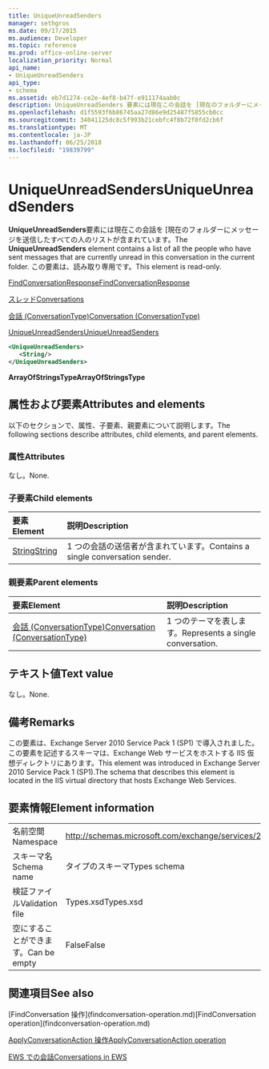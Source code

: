 ```yaml
---
title: UniqueUnreadSenders
manager: sethgros
ms.date: 09/17/2015
ms.audience: Developer
ms.topic: reference
ms.prod: office-online-server
localization_priority: Normal
api_name:
- UniqueUnreadSenders
api_type:
- schema
ms.assetid: eb7d1274-ce2e-4ef8-b47f-e911174aab0c
description: UniqueUnreadSenders 要素には現在この会話を [現在のフォルダーにメッセージを送信したすべての人のリストが含まれています。 この要素は、読み取り専用です。
ms.openlocfilehash: d1f5593f6b86745aa27d86e9d25487f5855cb0cc
ms.sourcegitcommit: 34041125dc8c5f993b21cebfc4f8b72f0fd2cb6f
ms.translationtype: MT
ms.contentlocale: ja-JP
ms.lasthandoff: 06/25/2018
ms.locfileid: "19839799"
---
```

# <a name="uniqueunreadsenders"></a><span data-ttu-id="90fa6-104">UniqueUnreadSenders</span><span class="sxs-lookup"><span data-stu-id="90fa6-104">UniqueUnreadSenders</span></span>

<span data-ttu-id="90fa6-105">**UniqueUnreadSenders**要素には現在この会話を [現在のフォルダーにメッセージを送信したすべての人のリストが含まれています。</span><span class="sxs-lookup"><span data-stu-id="90fa6-105">The **UniqueUnreadSenders** element contains a list of all the people who have sent messages that are currently unread in this conversation in the current folder.</span></span> <span data-ttu-id="90fa6-106">この要素は、読み取り専用です。</span><span class="sxs-lookup"><span data-stu-id="90fa6-106">This element is read-only.</span></span> 
  
[<span data-ttu-id="90fa6-107">FindConversationResponse</span><span class="sxs-lookup"><span data-stu-id="90fa6-107">FindConversationResponse</span></span>](findconversationresponse.md)
  
[<span data-ttu-id="90fa6-108">スレッド</span><span class="sxs-lookup"><span data-stu-id="90fa6-108">Conversations</span></span>](conversations-ex15websvcsotherref.md)
  
[<span data-ttu-id="90fa6-109">会話 (ConversationType)</span><span class="sxs-lookup"><span data-stu-id="90fa6-109">Conversation (ConversationType)</span></span>](conversation-conversationtype.md)
  
[<span data-ttu-id="90fa6-110">UniqueUnreadSenders</span><span class="sxs-lookup"><span data-stu-id="90fa6-110">UniqueUnreadSenders</span></span>](uniqueunreadsenders.md)
  
```XML
<UniqueUnreadSenders>
   <String/>
</UniqueUnreadSenders>
```

 <span data-ttu-id="90fa6-111">**ArrayOfStringsType**</span><span class="sxs-lookup"><span data-stu-id="90fa6-111">**ArrayOfStringsType**</span></span>
## <a name="attributes-and-elements"></a><span data-ttu-id="90fa6-112">属性および要素</span><span class="sxs-lookup"><span data-stu-id="90fa6-112">Attributes and elements</span></span>

<span data-ttu-id="90fa6-113">以下のセクションで、属性、子要素、親要素について説明します。</span><span class="sxs-lookup"><span data-stu-id="90fa6-113">The following sections describe attributes, child elements, and parent elements.</span></span>
  
### <a name="attributes"></a><span data-ttu-id="90fa6-114">属性</span><span class="sxs-lookup"><span data-stu-id="90fa6-114">Attributes</span></span>

<span data-ttu-id="90fa6-115">なし。</span><span class="sxs-lookup"><span data-stu-id="90fa6-115">None.</span></span>
  
### <a name="child-elements"></a><span data-ttu-id="90fa6-116">子要素</span><span class="sxs-lookup"><span data-stu-id="90fa6-116">Child elements</span></span>

|<span data-ttu-id="90fa6-117">**要素**</span><span class="sxs-lookup"><span data-stu-id="90fa6-117">**Element**</span></span>|<span data-ttu-id="90fa6-118">**説明**</span><span class="sxs-lookup"><span data-stu-id="90fa6-118">**Description**</span></span>|
|:-----|:-----|
|[<span data-ttu-id="90fa6-119">String</span><span class="sxs-lookup"><span data-stu-id="90fa6-119">String</span></span>](string.md) <br/> |<span data-ttu-id="90fa6-120">1 つの会話の送信者が含まれています。</span><span class="sxs-lookup"><span data-stu-id="90fa6-120">Contains a single conversation sender.</span></span>  <br/> |
   
### <a name="parent-elements"></a><span data-ttu-id="90fa6-121">親要素</span><span class="sxs-lookup"><span data-stu-id="90fa6-121">Parent elements</span></span>

|<span data-ttu-id="90fa6-122">**要素**</span><span class="sxs-lookup"><span data-stu-id="90fa6-122">**Element**</span></span>|<span data-ttu-id="90fa6-123">**説明**</span><span class="sxs-lookup"><span data-stu-id="90fa6-123">**Description**</span></span>|
|:-----|:-----|
|[<span data-ttu-id="90fa6-124">会話 (ConversationType)</span><span class="sxs-lookup"><span data-stu-id="90fa6-124">Conversation (ConversationType)</span></span>](conversation-conversationtype.md) <br/> |<span data-ttu-id="90fa6-125">1 つのテーマを表します。</span><span class="sxs-lookup"><span data-stu-id="90fa6-125">Represents a single conversation.</span></span>  <br/> |
   
## <a name="text-value"></a><span data-ttu-id="90fa6-126">テキスト値</span><span class="sxs-lookup"><span data-stu-id="90fa6-126">Text value</span></span>

<span data-ttu-id="90fa6-127">なし。</span><span class="sxs-lookup"><span data-stu-id="90fa6-127">None.</span></span>
  
## <a name="remarks"></a><span data-ttu-id="90fa6-128">備考</span><span class="sxs-lookup"><span data-stu-id="90fa6-128">Remarks</span></span>

<span data-ttu-id="90fa6-129">この要素は、Exchange Server 2010 Service Pack 1 (SP1) で導入されました。この要素を記述するスキーマは、Exchange Web サービスをホストする IIS 仮想ディレクトリにあります。</span><span class="sxs-lookup"><span data-stu-id="90fa6-129">This element was introduced in Exchange Server 2010 Service Pack 1 (SP1).The schema that describes this element is located in the IIS virtual directory that hosts Exchange Web Services.</span></span>
  
## <a name="element-information"></a><span data-ttu-id="90fa6-130">要素情報</span><span class="sxs-lookup"><span data-stu-id="90fa6-130">Element information</span></span>

|||
|:-----|:-----|
|<span data-ttu-id="90fa6-131">名前空間</span><span class="sxs-lookup"><span data-stu-id="90fa6-131">Namespace</span></span>  <br/> |http://schemas.microsoft.com/exchange/services/2006/types  <br/> |
|<span data-ttu-id="90fa6-132">スキーマ名</span><span class="sxs-lookup"><span data-stu-id="90fa6-132">Schema name</span></span>  <br/> |<span data-ttu-id="90fa6-133">タイプのスキーマ</span><span class="sxs-lookup"><span data-stu-id="90fa6-133">Types schema</span></span>  <br/> |
|<span data-ttu-id="90fa6-134">検証ファイル</span><span class="sxs-lookup"><span data-stu-id="90fa6-134">Validation file</span></span>  <br/> |<span data-ttu-id="90fa6-135">Types.xsd</span><span class="sxs-lookup"><span data-stu-id="90fa6-135">Types.xsd</span></span>  <br/> |
|<span data-ttu-id="90fa6-136">空にすることができます。</span><span class="sxs-lookup"><span data-stu-id="90fa6-136">Can be empty</span></span>  <br/> |<span data-ttu-id="90fa6-137">False</span><span class="sxs-lookup"><span data-stu-id="90fa6-137">False</span></span>  <br/> |
   
## <a name="see-also"></a><span data-ttu-id="90fa6-138">関連項目</span><span class="sxs-lookup"><span data-stu-id="90fa6-138">See also</span></span>



<span data-ttu-id="90fa6-139">
  [FindConversation 操作](findconversation-operation.md)</span><span class="sxs-lookup"><span data-stu-id="90fa6-139">[FindConversation operation](findconversation-operation.md)</span></span>
  
[<span data-ttu-id="90fa6-140">ApplyConversationAction 操作</span><span class="sxs-lookup"><span data-stu-id="90fa6-140">ApplyConversationAction operation</span></span>](applyconversationaction-operation.md)


[<span data-ttu-id="90fa6-141">EWS での会話</span><span class="sxs-lookup"><span data-stu-id="90fa6-141">Conversations in EWS</span></span>](http://msdn.microsoft.com/library/91e64629-db6c-4c94-9dcb-d386232e8467%28Office.15%29.aspx)

